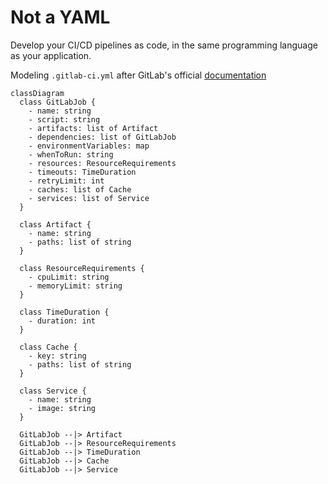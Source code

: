 # Not a YAML
Develop your CI/CD pipelines as code, in the same programming language as your application.

Modeling `.gitlab-ci.yml` after GitLab's official [documentation](https://docs.gitlab.com/ee/ci/yaml/)

```mermaid
classDiagram
  class GitLabJob {
    - name: string
    - script: string
    - artifacts: list of Artifact
    - dependencies: list of GitLabJob
    - environmentVariables: map
    - whenToRun: string
    - resources: ResourceRequirements
    - timeouts: TimeDuration
    - retryLimit: int
    - caches: list of Cache
    - services: list of Service
  }

  class Artifact {
    - name: string
    - paths: list of string
  }

  class ResourceRequirements {
    - cpuLimit: string
    - memoryLimit: string
  }

  class TimeDuration {
    - duration: int
  }

  class Cache {
    - key: string
    - paths: list of string
  }

  class Service {
    - name: string
    - image: string
  }

  GitLabJob --|> Artifact
  GitLabJob --|> ResourceRequirements
  GitLabJob --|> TimeDuration
  GitLabJob --|> Cache
  GitLabJob --|> Service


  
